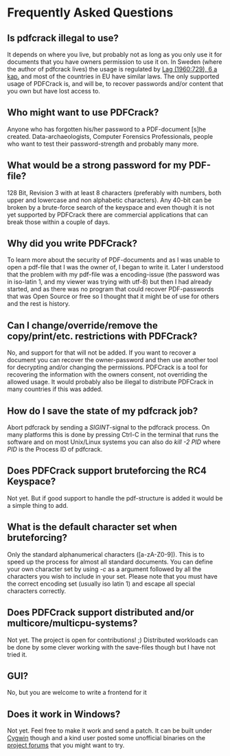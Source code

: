 # Frequently Asked Questions

## Is pdfcrack illegal to use?

It depends on where you live, but probably not as long as you only use it for documents that you have owners permission to use it on. In Sweden (where the author of pdfcrack lives) the usage is regulated by [Lag (1960:729), 6 a kap.](http://www.notisum.se/rnp/SLS/LAG/19600729.HTM) and most of the countries in EU have similar laws. The only supported usage of PDFCrack is, and will be, to recover passwords and/or content that you own but have lost access to.

## Who might want to use PDFCrack?

Anyone who has forgotten his/her password to a PDF-document [s]he created. Data-archaeologists, Computer Forensics Professionals, people who want to test their password-strength and probably many more.

## What would be a strong password for my PDF-file?

128 Bit, Revision 3 with at least 8 characters (preferably with numbers, both upper and lowercase and non alphabetic characters). Any 40-bit can be broken by a brute-force search of the keyspace and even though it is not yet supported by PDFCrack there are commercial applications that can break those within a couple of days.

## Why did you write PDFCrack?

To learn more about the security of PDF-documents and as I was unable to open a pdf-file that I was the owner of, I began to write it. Later I understood that the problem with my pdf-file was a encoding-issue (the password was in iso-latin 1, and my viewer was trying with utf-8) but then I had already started, and as there was no program that could recover PDF-passwords that was Open Source or free so I thought that it might be of use for others and the rest is history.

## Can I change/override/remove the copy/print/etc. restrictions with PDFCrack?

No, and support for that will not be added. If you want to recover a document you can recover the owner-password and then use another tool for decrypting and/or changing the permissions. PDFCrack is a tool for recovering the information with the owners consent, not overriding the allowed usage. It would probably also be illegal to distribute PDFCrack in many countries if this was added.

## How do I save the state of my pdfcrack job?

Abort pdfcrack by sending a *SIGINT*-signal to the pdfcrack process. On many platforms this is done by pressing Ctrl-C in the terminal that runs the software and on most Unix/Linux systems you can also do *kill -2 PID* where *PID* is the Process ID of pdfcrack.

## Does PDFCrack support bruteforcing the RC4 Keyspace?

Not yet. But if good support to handle the pdf-structure is added it would be a simple thing to add.

## What is the default character set when bruteforcing?

Only the standard alphanumerical characters ([a-zA-Z0-9]). This is to speed up the process for almost all standard documents. You can define your own character set by using *-c* as a argument followed by all the characters you wish to include in your set. Please note that you must have the correct encoding set (usually iso latin 1) and escape all special characters correctly.

## Does PDFCrack support distributed and/or multicore/multicpu-systems?

Not yet. The project is open for contributions! ;)
Distributed workloads can be done by some clever working with the save-files though but I have not tried it.

## GUI?

No, but you are welcome to write a frontend for it

## Does it work in Windows?

Not yet. Feel free to make it work and send a patch. It can be built under [Cygwin](http://www.cygwin.com/) though and a kind user posted some unofficial binaries on the [project forums](http://sourceforge.net/forum/?group_id=168561) that you might want to try.